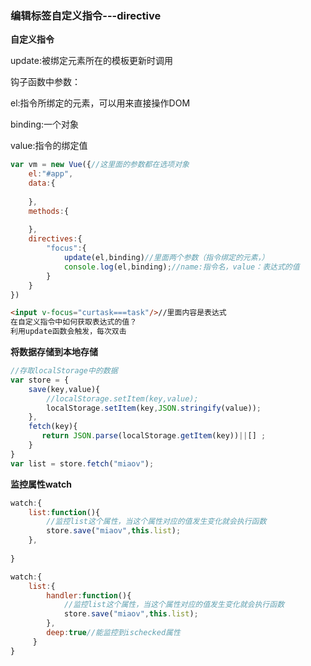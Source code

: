 ### 编辑标签自定义指令---directive

**自定义指令**

update:被绑定元素所在的模板更新时调用

钩子函数中参数：

el:指令所绑定的元素，可以用来直接操作DOM

binding:一个对象

value:指令的绑定值

```js
var vm = new Vue({//这里面的参数都在选项对象
    el:"#app",
    data:{
        
    },
    methods:{
        
    },
    directives:{
        "focus":{
            update(el,binding)//里面两个参数（指令绑定的元素，）
            console.log(el,binding);//name:指令名，value：表达式的值
        }
    }
})
```

```html
<input v-focus="curtask===task"/>//里面内容是表达式
在自定义指令中如何获取表达式的值？
利用update函数会触发，每次双击
```

**将数据存储到本地存储**

```js
//存取localStorage中的数据
var store = {
    save(key,value){
        //localStorage.setItem(key,value);
        localStorage.setItem(key,JSON.stringify(value));
    },
    fetch(key){
       return JSON.parse(localStorage.getItem(key))||[] ;
    }
}
var list = store.fetch("miaov");
```

**监控属性watch**

```js
watch:{
    list:function(){
        //监控list这个属性，当这个属性对应的值发生变化就会执行函数
        store.save("miaov",this.list);
    },
    
}
```

```js
watch:{
    list:{
        handler:function(){
            //监控list这个属性，当这个属性对应的值发生变化就会执行函数
            store.save("miaov",this.list);
        },
        deep:true//能监控到ischecked属性
     }
}
```

